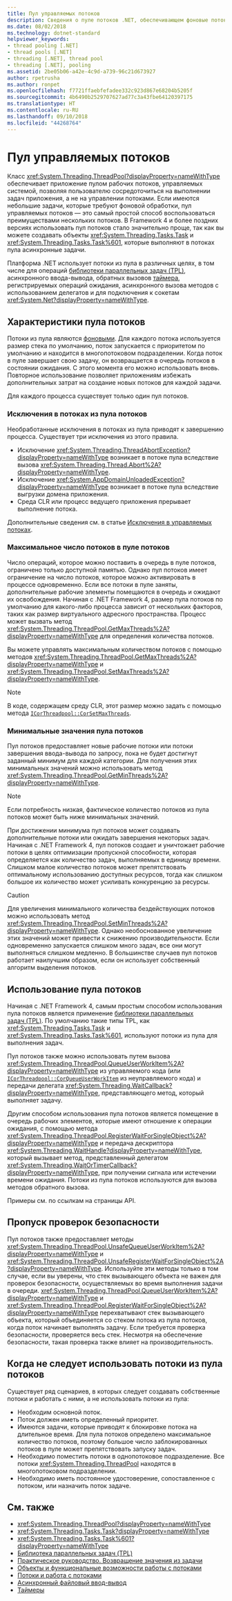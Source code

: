 ```yaml
---
title: Пул управляемых потоков
description: Сведения о пуле потоков .NET, обеспечивающем фоновые потоки рабочих процессов
ms.date: 08/02/2018
ms.technology: dotnet-standard
helpviewer_keywords:
- thread pooling [.NET]
- thread pools [.NET]
- threading [.NET], thread pool
- threading [.NET], pooling
ms.assetid: 2be05b06-a42e-4c9d-a739-96c21d673927
author: rpetrusha
ms.author: ronpet
ms.openlocfilehash: f7721ffaebfefadee332c923d867e68204b5205f
ms.sourcegitcommit: 4b6490b2529707627ad77c3a43fbe64120397175
ms.translationtype: HT
ms.contentlocale: ru-RU
ms.lasthandoff: 09/10/2018
ms.locfileid: "44268764"
---
```

# <a name="the-managed-thread-pool"></a>Пул управляемых потоков

Класс <xref:System.Threading.ThreadPool?displayProperty=nameWithType> обеспечивает приложение пулом рабочих потоков, управляемых системой, позволяя пользователю сосредоточиться на выполнении задач приложения, а не на управлении потоками. Если имеются небольшие задачи, которые требуют фоновой обработки, пул управляемых потоков — это самый простой способ воспользоваться преимуществами нескольких потоков. В Framework 4 и более поздних версиях использовать пул потоков стало значительно проще, так как вы можете создавать объекты <xref:System.Threading.Tasks.Task> и <xref:System.Threading.Tasks.Task%601>, которые выполняют в потоках пула асинхронные задачи.  
  
Платформа .NET использует потоки из пула в различных целях, в том числе для операций [библиотеки параллельных задач (TPL)](../parallel-programming/task-parallel-library-tpl.md), асинхронного ввода-вывода, обратных вызовов [таймера](timers.md), регистрируемых операций ожидания, асинхронного вызова методов с использованием делегатов и для подключения к сокетам <xref:System.Net?displayProperty=nameWithType>.  

## <a name="thread-pool-characteristics"></a>Характеристики пула потоков

Потоки из пула являются [фоновыми](foreground-and-background-threads.md). Для каждого потока используется размер стека по умолчанию, поток запускается с приоритетом по умолчанию и находится в многопотоковом подразделении. Когда поток в пуле завершает свою задачу, он возвращается в очередь потоков в состоянии ожидания. С этого момента его можно использовать вновь. Повторное использование позволяет приложениям избежать дополнительных затрат на создание новых потоков для каждой задачи.
  
Для каждого процесса существует только один пул потоков.  
  
### <a name="exceptions-in-thread-pool-threads"></a>Исключения в потоках из пула потоков

Необработанные исключения в потоках из пула приводят к завершению процесса. Существует три исключения из этого правила.  
  
- Исключение <xref:System.Threading.ThreadAbortException?displayProperty=nameWithType> возникает в потоке пула вследствие вызова <xref:System.Threading.Thread.Abort%2A?displayProperty=nameWithType>.  
- Исключение <xref:System.AppDomainUnloadedException?displayProperty=nameWithType> возникает в потоке пула вследствие выгрузки домена приложения.  
- Среда CLR или процесс ведущего приложения прерывает выполнение потока.  
  
Дополнительные сведения см. в статье [Исключения в управляемых потоках](exceptions-in-managed-threads.md).  
  
### <a name="maximum-number-of-thread-pool-threads"></a>Максимальное число потоков в пуле потоков

Число операций, которое можно поставить в очередь в пуле потоков, ограничено только доступной памятью. Однако пул потоков имеет ограничение на число потоков, которое можно активировать в процессе одновременно. Если все потоки в пуле заняты, дополнительные рабочие элементы помещаются в очередь и ожидают их освобождения. Начиная с .NET Framework 4, размер пула потоков по умолчанию для какого-либо процесса зависит от нескольких факторов, таких как размер виртуального адресного пространства. Процесс может вызвать метод <xref:System.Threading.ThreadPool.GetMaxThreads%2A?displayProperty=nameWithType> для определения количества потоков.  
  
Вы можете управлять максимальным количеством потоков с помощью методов <xref:System.Threading.ThreadPool.GetMaxThreads%2A?displayProperty=nameWithType> и <xref:System.Threading.ThreadPool.SetMaxThreads%2A?displayProperty=nameWithType>.  

> [!NOTE]
> В коде, содержащем среду CLR, этот размер можно задать с помощью метода [`ICorThreadpool::CorSetMaxThreads`](../../framework/unmanaged-api/hosting/icorthreadpool-corsetmaxthreads-method.md).  
  
### <a name="thread-pool-minimums"></a>Минимальные значения пула потоков

Пул потоков предоставляет новые рабочие потоки или потоки завершения ввода-вывода по запросу, пока не будет достигнут заданный минимум для каждой категории. Для получения этих минимальных значений можно использовать метод <xref:System.Threading.ThreadPool.GetMinThreads%2A?displayProperty=nameWithType>.  
  
> [!NOTE]
> Если потребность низкая, фактическое количество потоков из пула потоков может быть ниже минимальных значений.  
  
При достижении минимума пул потоков может создавать дополнительные потоки или ожидать завершения некоторых задач. Начиная с .NET Framework 4, пул потоков создает и уничтожает рабочие потоки в целях оптимизации пропускной способности, которая определяется как количество задач, выполняемых в единицу времени. Слишком малое количество потоков может препятствовать оптимальному использованию доступных ресурсов, тогда как слишком большое их количество может усиливать конкуренцию за ресурсы.  
  
> [!CAUTION]
> Для увеличения минимального количества бездействующих потоков можно использовать метод <xref:System.Threading.ThreadPool.SetMinThreads%2A?displayProperty=nameWithType>. Однако необоснованное увеличение этих значений может привести к снижению производительности. Если одновременно запускается слишком много задач, все они могут выполняться слишком медленно. В большинстве случаев пул потоков работает наилучшим образом, если он использует собственный алгоритм выделения потоков.  

## <a name="using-the-thread-pool"></a>Использование пула потоков

Начиная с .NET Framework 4, самым простым способом использования пула потоков является применение [библиотеки параллельных задач (TPL)](../parallel-programming/task-parallel-library-tpl.md). По умолчанию такие типы TPL, как <xref:System.Threading.Tasks.Task> и <xref:System.Threading.Tasks.Task%601>, используют потоки из пула для выполнения задач.

Пул потоков также можно использовать путем вызова <xref:System.Threading.ThreadPool.QueueUserWorkItem%2A?displayProperty=nameWithType> из управляемого кода (или [`ICorThreadpool::CorQueueUserWorkItem`](../../framework/unmanaged-api/hosting/icorthreadpool-corqueueuserworkitem-method.md) из неуправляемого кода) и передачи делегата <xref:System.Threading.WaitCallback?displayProperty=nameWithType>, представляющего метод, который выполняет задачу.

Другим способом использования пула потоков является помещение в очередь рабочих элементов, которые имеют отношение к операции ожидания, с помощью метода <xref:System.Threading.ThreadPool.RegisterWaitForSingleObject%2A?displayProperty=nameWithType> и передача дескриптора <xref:System.Threading.WaitHandle?displayProperty=nameWithType>, который вызывает метод, представленный делегатом <xref:System.Threading.WaitOrTimerCallback?displayProperty=nameWithType>, при получении сигнала или истечении времени ожидания. Потоки из пула потоков используются для вызова методов обратного вызова.  

Примеры см. по ссылкам на страницы API.
  
## <a name="skipping-security-checks"></a>Пропуск проверок безопасности

Пул потоков также предоставляет методы <xref:System.Threading.ThreadPool.UnsafeQueueUserWorkItem%2A?displayProperty=nameWithType> и <xref:System.Threading.ThreadPool.UnsafeRegisterWaitForSingleObject%2A?displayProperty=nameWithType>. Используйте эти методы только в том случае, если вы уверены, что стек вызывающего объекта не важен для проверок безопасности, осуществляемых во время выполнения задачи в очереди. <xref:System.Threading.ThreadPool.QueueUserWorkItem%2A?displayProperty=nameWithType> и <xref:System.Threading.ThreadPool.RegisterWaitForSingleObject%2A?displayProperty=nameWithType> перехватывают стек вызывающего объекта, который объединяется со стеком потока из пула потоков, когда поток начинает выполнять задачу. Если требуется проверка безопасности, проверяется весь стек. Несмотря на обеспечение безопасности, такая проверка также влияет на производительность.  

## <a name="when-not-to-use-thread-pool-threads"></a>Когда не следует использовать потоки из пула потоков

Существует ряд сценариев, в которых следует создавать собственные потоки и работать с ними, а не использовать потоки из пула:  
  
- Необходим основной поток.  
- Поток должен иметь определенный приоритет.  
- Имеются задачи, которые приводят к блокировке потока на длительное время. Для пула потоков определено максимальное количество потоков, поэтому большое число заблокированных потоков в пуле может препятствовать запуску задач.  
- Необходимо поместить потоки в однопотоковое подразделение. Все потоки <xref:System.Threading.ThreadPool> находятся в многопотоковом подразделении.  
- Необходимо иметь постоянное удостоверение, сопоставленное с потоком, или назначить поток задаче.  
  
## <a name="see-also"></a>См. также

- <xref:System.Threading.ThreadPool?displayProperty=nameWithType>  
- <xref:System.Threading.Tasks.Task?displayProperty=nameWithType>  
- <xref:System.Threading.Tasks.Task%601?displayProperty=nameWithType>  
- [Библиотека параллельных задач (TPL)](../parallel-programming/task-parallel-library-tpl.md)  
- [Практическое руководство. Возвращение значения из задачи](../parallel-programming/how-to-return-a-value-from-a-task.md)  
- [Объекты и функциональные возможности работы с потоками](threading-objects-and-features.md)  
- [Потоки и работа с потоками](threads-and-threading.md)  
- [Асинхронный файловый ввод-вывод](../io/asynchronous-file-i-o.md)  
- [Таймеры](timers.md)  
